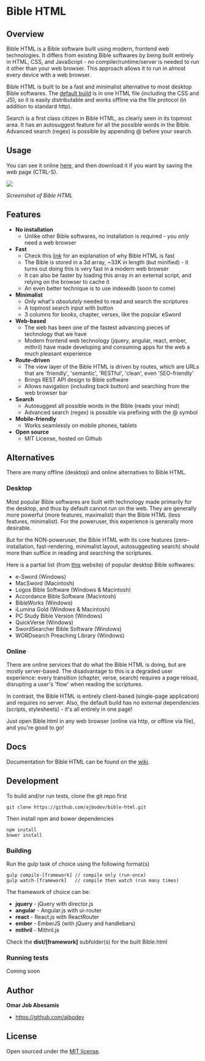 
# Bible HTML

## Overview

Bible HTML is a Bible software built using modern, frontend web technologies.
It differs from existing Bible softwares by being built entirely in 
HTML, CSS, and JavaScript - no compiler/runtime/server is needed to run it 
other than your web browser. This approach allows it to run in almost every device with
a web browser. 

Bible HTML is built to be a fast and minimalist alternative to most desktop Bible softwares.
The [default build](https://ajbodev.github.io/Bible.html) is in one HTML file 
(including the CSS and JS), so it is easily distributable
and works offline via the file protocol (in addition to standard http).

Search is a first class citizen in Bible HTML, as clearly seen in its topmost area.
It has an autosuggest feature for all the possible words in the Bible. Advanced search (regex)
is possible by appending @ before your search.

## Usage

You can see it online [here](https://ajbodev.github.io/Bible.html), and then download it 
if you want by saving the web page (CTRL-S).

<img src='https://ajbodev.github.io/legacy/media/Bible-html.jpg' style=' margin: 0px 20px 0px 0px'>
<br>

*Screenshot of Bible HTML*

## Features

* **No installation**
  * Unlike other Bible softwares, no installation is required - you *only* need a web browser
* **Fast**
  * Check this [link](http://www.smashingmagazine.com/2012/11/writing-fast-memory-efficient-javascript/)
    for an explanation of why Bible HTML is fast
  * The Bible is stored in a 3d array, ~33K in length (but minified) - 
    it turns out doing this is very fast in a modern web browser
  * It can also be faster by loading this array in an external script, 
    and relying on the browser to cache it
  * An even better technique is to use indexedb (soon to come)
* **Minimalist**
  * Only what's *absolutely* needed to read and search the scriptures
  * A topmost search input with button
  * 3 columns for books, chapter, verses, like the popular eSword
* **Web-based**
  * The web has been one of the fastest advancing pieces of technology that we have
  * Modern frontend web technology (jquery, angular, react, ember, mithril) have made
    developing and consuming apps for the web a much pleasant experience
* **Route-driven**
  * The view layer of the Bible HTML is driven by routes, which are URLs that are 
    'friendly', 'semantic', 'RESTful', 'clean', even 'SEO-friendly'
  * Brings REST API design to Bible software
  * Allows navigation (including back button) and searching from the web browser bar
* **Search**
  * Autosuggest all possible words in the Bible (reads your mind)
  * Advanced search (regex) is possible via prefixing with the @ symbol
* **Mobile-friendly**
  * Works seamlessly on mobile phones, tablets
* **Open source**
  * MIT License, hosted on Github
    
## Alternatives

There are many offline (desktop) and online alternatives to Bible HTML.

### Desktop

Most popular Bible softwares are built with technology made primarily 
for the desktop, and thus by default cannot run on the web.
They are generally more powerful (more features, maximalist) than the 
Bible HTML (less features, minimalist). For the poweruser, this experience 
is generally more desirable.

But for the NON-poweruser, the Bible HTML with its core features 
(zero-installation, fast-rendering, minimalist layout, autosuggesting search)
should more than suffice in reading and searching the scriptures.

Here is a partial list (from [this](http://christianity.about.com/od/biblestudyresources/tp/biblesoftware.htm) website)
of popular desktop Bible softwares:

* e-Sword (Windows)
* MacSword (Macintosh)
* Logos Bible Software (Windows & Macintosh)
* Accordance Bible Software (Macintosh)
* BibleWorks (Windows)
* iLumina Gold (Windows & Macintosh)
* PC Study Bible Version (Windows)
* QuickVerse (Windows)
* SwordSearcher Bible Software (Windows)
* WORDsearch Preaching Library (Windows)

### Online

There are online services that do what the Bible HTML is doing, but are 
mostly server-based. The disadvantage to this is a degraded user experience:
every transition (chapter, verse, search) requires a page reload, disrupting
a user's 'flow' when reading the scriptures.

In contrast, the Bible HTML is entirely client-based (single-page application) 
and requires no server. Also, the default build has no external dependencies 
(scripts, stylesheets) - it's all entirely in one page!

Just open Bible.html in any web browser (online via http, or offline via file), 
and you're good to go!

## Docs

Documentation for Bible HTML can be found on the [wiki](https://github.com/ajbodev/bible-html/wiki).

## Development

To build and/or run tests, clone the git repo first

```
git clone https://github.com/ajbodev/bible-html.git
```

Then install npm and bower dependencies

```
npm install
bower install
```

### Building

Run the gulp task of choice using the following format(s)

```
gulp compile-[framework] // compile only (run-once)
gulp watch-[framework]   // compile then watch (run many times)
```

The framework of choice can be:

* **jquery** - jQuery with director.js
* **angular** - Angular.js with ui-router
* **react** - React.js with ReactRouter
* **ember** - EmberJS (with jQuery and handlebars)
* **mithril** - Mithril.js

Check the **dist/[framework]** subfolder(s) for the built Bible.html

### Running tests

Coming soon

## Author

**Omar Job Abesamis**
- <https://github.com/ajbodev>

## License

Open sourced under the [MIT license](LICENSE.md).
